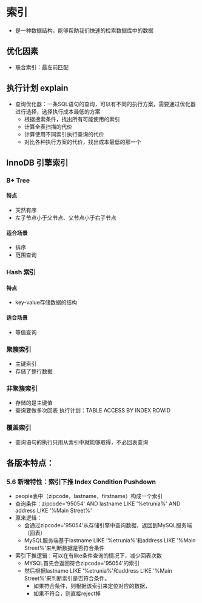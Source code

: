 # 索引
- 是一种数据结构，能够帮助我们快速的检索数据库中的数据

## 优化因素
- 联合索引：最左前匹配

## 执行计划 explain
- 查询优化器：一条SQL语句的查询，可以有不同的执行方案，需要通过优化器进行选择，选择执行成本最低的方案
  - 根据搜索条件，找出所有可能使用的索引
  - 计算全表扫描的代价
  - 计算使用不同索引执行查询的代价
  - 对比各种执行方案的代价，找出成本最低的那一个

## InnoDB 引擎索引
### B+ Tree
#### 特点  
- 天然有序
- 左子节点小于父节点、父节点小于右子节点
#### 适合场景
- 排序
- 范围查询

### Hash 索引
#### 特点
- key-value存储数据的结构

#### 适合场景
- 等值查询

### 聚簇索引
- 主键索引
- 存储了整行数据

### 非聚簇索引
- 存储的是主键值
- 查询要做多次回表  执行计划：TABLE ACCESS BY INDEX ROWID

### 覆盖索引
- 查询语句的执行只用从索引中就能够取得，不必回表查询

## 各版本特点：
### 5.6 新增特性：索引下推  Index Condition Pushdown
- people表中（zipcode，lastname，firstname）构成一个索引
- 查询条件：zipcode='95054' AND lastname LIKE '%etrunia%' AND address LIKE '%Main Street%'
- 原来逻辑：
  - 会通过zipcode='95054'从存储引擎中查询数据，返回到MySQL服务端（回表）
  - MySQL服务端基于lastname LIKE '%etrunia%'和address LIKE '%Main Street%'来判断数据是否符合条件
- 索引下推逻辑：可以在有like条件查询的情况下，减少回表次数
  - MYSQL首先会返回符合zipcode='95054'的索引
  - 然后根据lastname LIKE '%etrunia%'和address LIKE '%Main Street%'来判断索引是否符合条件。
    - 如果符合条件，则根据该索引来定位对应的数据，
    - 如果不符合，则直接reject掉
